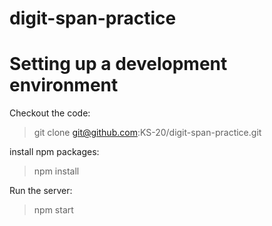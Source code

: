 # digit-span-practice

# Setting up a development environment

Checkout the code:

> git clone git@github.com:KS-20/digit-span-practice.git

install npm packages:

> npm install

Run the server:

> npm start
